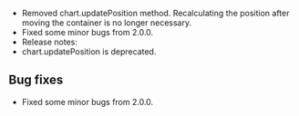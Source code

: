 - Removed chart.updatePosition method. Recalculating the position after moving the container is no longer necessary.
- Fixed some minor bugs from 2.0.0.
- Release notes:
- chart.updatePosition is deprecated.
## Bug fixes 
- Fixed some minor bugs from 2.0.0.